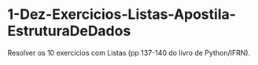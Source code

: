 # 1-Dez-Exercicios-Listas-Apostila-EstruturaDeDados
 Resolver os 10 exercícios com Listas (pp 137-140 do livro de Python/IFRN).
